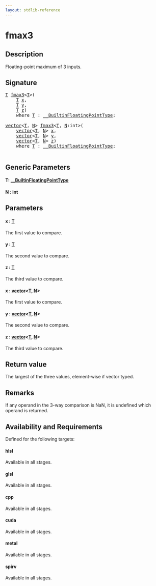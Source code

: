 ```yaml
---
layout: stdlib-reference
---
```


# fmax3

## Description

Floating-point maximum of 3 inputs.



## Signature 

<pre>
<a href="fmax3.md#typeparam-T" class="code_type">T</a> <a href="fmax3.md">fmax3</a>&lt;<a href="fmax3.md#typeparam-T" class="code_type">T</a>&gt;(
    <a href="fmax3.md#typeparam-T" class="code_type">T</a> <a href="fmax3.md#decl-x" class="code_param">x</a>,
    <a href="fmax3.md#typeparam-T" class="code_type">T</a> <a href="fmax3.md#decl-y" class="code_param">y</a>,
    <a href="fmax3.md#typeparam-T" class="code_type">T</a> <a href="fmax3.md#decl-z" class="code_param">z</a>)
    <span class='code_keyword'>where</span> <a href="fmax3.md#typeparam-T" class="code_type">T</a> : <a href="../interfaces/0_builtinfloatingpointtype-029hm/index.md" class="code_type">__BuiltinFloatingPointType</a>;

<a href="../types/vector/index.md" class="code_type">vector</a>&lt;<a href="fmax3.md#typeparam-T" class="code_type">T</a>, <a href="fmax3.md#decl-N" class="code_var">N</a>&gt; <a href="fmax3.md">fmax3</a>&lt;<a href="fmax3.md#typeparam-T" class="code_type">T</a>, <a href="fmax3.md#decl-N" class="code_var">N</a>:<span class="code_keyword">int</span>&gt;(
    <a href="../types/vector/index.md" class="code_type">vector</a>&lt;<a href="fmax3.md#typeparam-T" class="code_type">T</a>, <a href="fmax3.md#decl-N" class="code_var">N</a>&gt; <a href="fmax3.md#decl-x" class="code_param">x</a>,
    <a href="../types/vector/index.md" class="code_type">vector</a>&lt;<a href="fmax3.md#typeparam-T" class="code_type">T</a>, <a href="fmax3.md#decl-N" class="code_var">N</a>&gt; <a href="fmax3.md#decl-y" class="code_param">y</a>,
    <a href="../types/vector/index.md" class="code_type">vector</a>&lt;<a href="fmax3.md#typeparam-T" class="code_type">T</a>, <a href="fmax3.md#decl-N" class="code_var">N</a>&gt; <a href="fmax3.md#decl-z" class="code_param">z</a>)
    <span class='code_keyword'>where</span> <a href="fmax3.md#typeparam-T" class="code_type">T</a> : <a href="../interfaces/0_builtinfloatingpointtype-029hm/index.md" class="code_type">__BuiltinFloatingPointType</a>;

</pre>

## Generic Parameters

####  <a id="typeparam-T"></a>T: [\_\_BuiltinFloatingPointType](../interfaces/0_builtinfloatingpointtype-029hm/index.md)
####  <a id="decl-N"></a>N  : int

## Parameters

####  <a id="decl-x"></a>x  : [T](fmax3.md#typeparam-T)
The first value to compare.

####  <a id="decl-y"></a>y  : [T](fmax3.md#typeparam-T)
The second value to compare.

####  <a id="decl-z"></a>z  : [T](fmax3.md#typeparam-T)
The third value to compare.

####  <a id="decl-x"></a>x  : [vector](../types/vector/index.md)\<[T](../types/vector/index.md#typeparam-T), [N](../types/vector/index.md#decl-N)\>
The first value to compare.

####  <a id="decl-y"></a>y  : [vector](../types/vector/index.md)\<[T](../types/vector/index.md#typeparam-T), [N](../types/vector/index.md#decl-N)\>
The second value to compare.

####  <a id="decl-z"></a>z  : [vector](../types/vector/index.md)\<[T](../types/vector/index.md#typeparam-T), [N](../types/vector/index.md#decl-N)\>
The third value to compare.


## Return value
The largest of the three values, element-wise if vector typed.

## Remarks
If any operand in the 3-way comparison is NaN, it is undefined which operand is returned.


## Availability and Requirements

Defined for the following targets:

#### hlsl
Available in all stages.

#### glsl
Available in all stages.

#### cpp
Available in all stages.

#### cuda
Available in all stages.

#### metal
Available in all stages.

#### spirv
Available in all stages.




<script>
// Fix .md links to .html when on ReadTheDocs
if (window.location.hostname.includes('readthedocs') || 
    window.location.hostname.includes('rtfd.io')) {
  document.addEventListener('DOMContentLoaded', function() {
    const links = document.querySelectorAll('a');
    links.forEach(link => {
      if (link.getAttribute('href') && link.getAttribute('href').endsWith('.md')) {
        link.href = link.href.replace(/\.md($|#|\?)/, '.html$1');
      }
    });
  });
}
</script>
